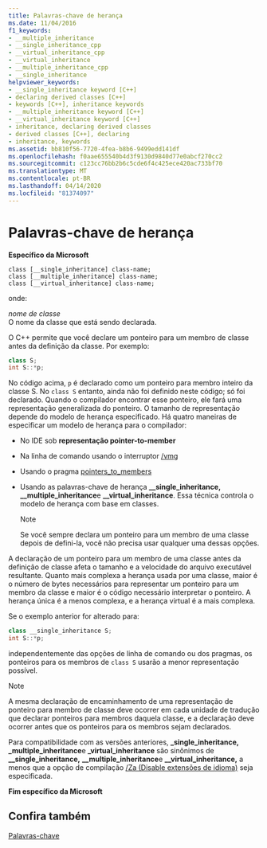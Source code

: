 ```yaml
---
title: Palavras-chave de herança
ms.date: 11/04/2016
f1_keywords:
- __multiple_inheritance
- __single_inheritance_cpp
- __virtual_inheritance_cpp
- __virtual_inheritance
- __multiple_inheritance_cpp
- __single_inheritance
helpviewer_keywords:
- __single_inheritance keyword [C++]
- declaring derived classes [C++]
- keywords [C++], inheritance keywords
- __multiple_inheritance keyword [C++]
- __virtual_inheritance keyword [C++]
- inheritance, declaring derived classes
- derived classes [C++], declaring
- inheritance, keywords
ms.assetid: bb810f56-7720-4fea-b8b6-9499edd141df
ms.openlocfilehash: f0aae655540b4d3f9130d9840d77e0abcf270cc2
ms.sourcegitcommit: c123cc76bb2b6c5cde6f4c425ece420ac733bf70
ms.translationtype: MT
ms.contentlocale: pt-BR
ms.lasthandoff: 04/14/2020
ms.locfileid: "81374097"
---
```

# <a name="inheritance-keywords"></a>Palavras-chave de herança

**Específico da Microsoft**

```
class [__single_inheritance] class-name;
class [__multiple_inheritance] class-name;
class [__virtual_inheritance] class-name;
```

onde:

*nome de classe*<br/>
O nome da classe que está sendo declarada.

O C++ permite que você declare um ponteiro para um membro de classe antes da definição da classe. Por exemplo:

```cpp
class S;
int S::*p;
```

No código acima, `p` é declarado como um ponteiro para membro inteiro da classe S. No `class S` entanto, ainda não foi definido neste código; só foi declarado. Quando o compilador encontrar esse ponteiro, ele fará uma representação generalizada do ponteiro. O tamanho de representação depende do modelo de herança especificado. Há quatro maneiras de especificar um modelo de herança para o compilador:

- No IDE sob **representação pointer-to-member**

- Na linha de comando usando o interruptor [/vmg](../build/reference/vmb-vmg-representation-method.md)

- Usando o pragma [pointers_to_members](../preprocessor/pointers-to-members.md)

- Usando as palavras-chave de herança **__single_inheritance,** **__multiple_inheritance**e **__virtual_inheritance**. Essa técnica controla o modelo de herança com base em classes.

    > [!NOTE]
    >  Se você sempre declara um ponteiro para um membro de uma classe depois de defini-la, você não precisa usar qualquer uma dessas opções.

A declaração de um ponteiro para um membro de uma classe antes da definição de classe afeta o tamanho e a velocidade do arquivo executável resultante. Quanto mais complexa a herança usada por uma classe, maior é o número de bytes necessários para representar um ponteiro para um membro da classe e maior é o código necessário interpretar o ponteiro. A herança única é a menos complexa, e a herança virtual é a mais complexa.

Se o exemplo anterior for alterado para:

```cpp
class __single_inheritance S;
int S::*p;
```

independentemente das opções de linha de comando ou dos pragmas, os ponteiros para os membros de `class S` usarão a menor representação possível.

> [!NOTE]
> A mesma declaração de encaminhamento de uma representação de ponteiro para membro de classe deve ocorrer em cada unidade de tradução que declarar ponteiros para membros daquela classe, e a declaração deve ocorrer antes que os ponteiros para os membros sejam declarados.

Para compatibilidade com as versões anteriores, **_single_inheritance,** **_multiple_inheritance**e **_virtual_inheritance** são sinônimos de **__single_inheritance,** **__multiple_inheritance**e **__virtual_inheritance,** a menos que a opção de compilação [/Za \(Disable extensões de idioma)](../build/reference/za-ze-disable-language-extensions.md) seja especificada.

**Fim específico da Microsoft**

## <a name="see-also"></a>Confira também

[Palavras-chave](../cpp/keywords-cpp.md)

